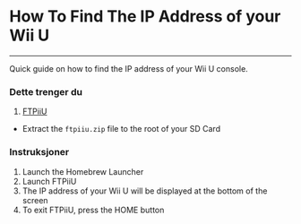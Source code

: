 # How To Find The IP Address of your Wii U
---
Quick guide on how to find the IP address of your Wii U console.

### Dette trenger du

1. [FTPiiU](https://apps.fortheusers.org/wiiu/ftpiiu)
 - Extract the `ftpiiu.zip` file to the root of your SD Card

### Instruksjoner

1. Launch the Homebrew Launcher
1. Launch FTPiiU
1. The IP address of your Wii U will be displayed at the bottom of the screen
1. To exit FTPiiU, press the HOME button